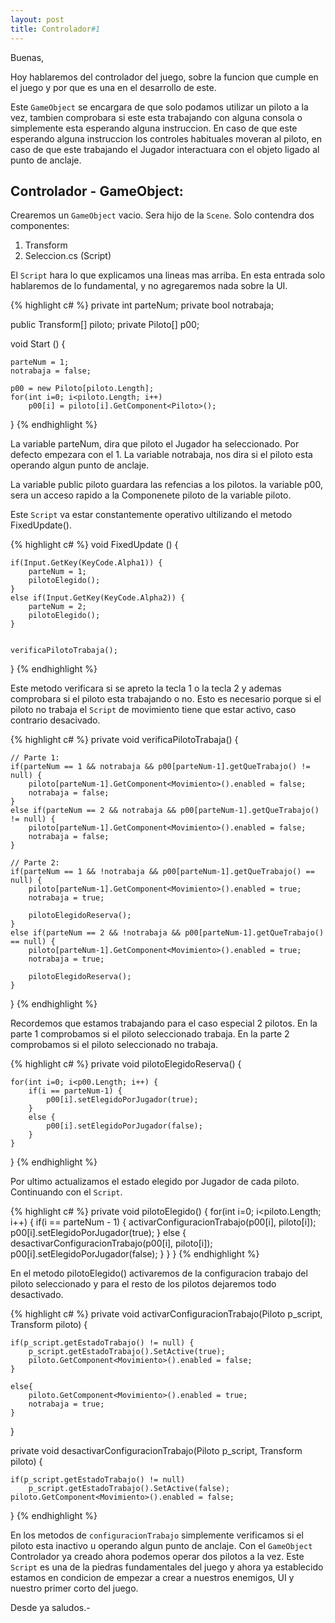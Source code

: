```yaml
---
layout: post
title: Controlador#1
---
```


Buenas,

Hoy hablaremos del controlador del juego, sobre la funcion que cumple en el juego
y por que es una en el desarrollo de este.

Este `GameObject` se encargara de que solo podamos utilizar un piloto a la vez, tambien
comprobara si este esta trabajando con alguna consola o simplemente esta esperando alguna
instruccion. En caso de que este esperando alguna instruccion los controles habituales
moveran al piloto, en caso de que este trabajando el Jugador interactuara con el objeto
ligado al punto de anclaje.

<h2>Controlador - GameObject:</h2>

Crearemos un `GameObject` vacio.
Sera hijo de la `Scene`.
Solo contendra dos componentes:

1. Transform
2. Seleccion.cs (Script)

El `Script` hara lo que explicamos una lineas mas arriba. En esta entrada solo hablaremos
de lo fundamental, y no agregaremos nada sobre la UI.

{% highlight c# %}
private int parteNum;
private bool notrabaja;

public Transform[] piloto;
private Piloto[] p00;

void Start () {

	parteNum = 1;
	notrabaja = false;

	p00 = new Piloto[piloto.Length];
	for(int i=0; i<piloto.Length; i++)
		p00[i] = piloto[i].GetComponent<Piloto>();
}
{% endhighlight %}

La variable parteNum, dira que piloto el Jugador ha seleccionado. Por defecto empezara con el 1.
La variable notrabaja, nos dira si el piloto esta operando algun punto de anclaje.

La variable public piloto guardara las refencias a los pilotos.
la variable p00, sera un acceso rapido a la Componenete piloto de la variable piloto.

Este `Script` va estar constantemente operativo ultilizando el metodo FixedUpdate().

{% highlight c# %}
void FixedUpdate () {

	if(Input.GetKey(KeyCode.Alpha1)) {
		parteNum = 1;
		pilotoElegido();
	}
	else if(Input.GetKey(KeyCode.Alpha2)) {
		parteNum = 2;
		pilotoElegido();
	}


	verificaPilotoTrabaja();
}
{% endhighlight %}

Este metodo verificara si se apreto la tecla 1 o la tecla 2 y ademas comprobara
si el piloto esta trabajando o no. Esto es necesario porque si el piloto no trabaja
el `Script` de movimiento tiene que estar activo, caso contrario desacivado.

{% highlight c# %}
private void verificaPilotoTrabaja() {

	// Parte 1:
	if(parteNum == 1 && notrabaja && p00[parteNum-1].getQueTrabajo() != null) {
		piloto[parteNum-1].GetComponent<Movimiento>().enabled = false;
		notrabaja = false;
	}
	else if(parteNum == 2 && notrabaja && p00[parteNum-1].getQueTrabajo() != null) {
		piloto[parteNum-1].GetComponent<Movimiento>().enabled = false;
		notrabaja = false;
	}

	// Parte 2:
	if(parteNum == 1 && !notrabaja && p00[parteNum-1].getQueTrabajo() == null) {
		piloto[parteNum-1].GetComponent<Movimiento>().enabled = true;
		notrabaja = true;

		pilotoElegidoReserva();
	}
	else if(parteNum == 2 && !notrabaja && p00[parteNum-1].getQueTrabajo() == null) {
		piloto[parteNum-1].GetComponent<Movimiento>().enabled = true;
		notrabaja = true;

		pilotoElegidoReserva();
	}

}
{% endhighlight %}

Recordemos que estamos trabajando para el caso especial 2 pilotos. En la parte 1
comprobamos si el piloto seleccionado trabaja. En la parte 2 comprobamos si el
piloto seleccionado no trabaja.

{% highlight c# %}
private void pilotoElegidoReserva() {

	for(int i=0; i<p00.Length; i++) {
		if(i == parteNum-1) {
			p00[i].setElegidoPorJugador(true);
		}
		else {
			p00[i].setElegidoPorJugador(false);
		}
	}

}
{% endhighlight %}

Por ultimo actualizamos el estado elegido por Jugador de cada piloto.
Continuando con el `Script`.

{% highlight c# %}
private void pilotoElegido() {
	for(int i=0; i<piloto.Length; i++) {
		if(i == parteNum - 1) {
			activarConfiguracionTrabajo(p00[i], piloto[i]);
			p00[i].setElegidoPorJugador(true);
		}
		else {
			desactivarConfiguracionTrabajo(p00[i], piloto[i]);
			p00[i].setElegidoPorJugador(false);
		}
	}
}
{% endhighlight %}

En el metodo pilotoElegido() activaremos de la configuracion trabajo del piloto seleccionado y para el resto de los pilotos dejaremos todo desactivado.

{% highlight c# %}
private void activarConfiguracionTrabajo(Piloto p_script, Transform piloto) {

	if(p_script.getEstadoTrabajo() != null) {
		p_script.getEstadoTrabajo().SetActive(true);
		piloto.GetComponent<Movimiento>().enabled = false;
	}

	else{
		piloto.GetComponent<Movimiento>().enabled = true;
		notrabaja = true;
	}

}

private void desactivarConfiguracionTrabajo(Piloto p_script, Transform piloto) {

	if(p_script.getEstadoTrabajo() != null)
		p_script.getEstadoTrabajo().SetActive(false);
	piloto.GetComponent<Movimiento>().enabled = false;

}
{% endhighlight %}

En los metodos de `configuracionTrabajo` simplemente verificamos si el piloto esta inactivo u operando algun punto de anclaje.
Con el `GameObject` Controlador ya creado ahora podemos operar dos pilotos a la vez.
Este `Script` es una de la piedras fundamentales del juego y ahora ya establecido estamos en condicion de
empezar a crear a nuestros enemigos, UI y nuestro primer corto del juego.

Desde ya saludos.-
